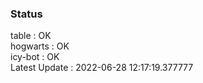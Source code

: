 ### Status


table : OK  
hogwarts : OK  
icy-bot : OK  
Latest Update : 2022-06-28 12:17:19.377777
